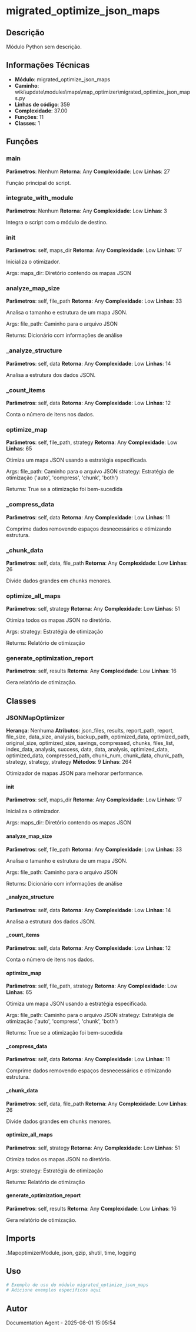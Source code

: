 # migrated_optimize_json_maps

## Descrição

Módulo Python sem descrição.

## Informações Técnicas

- **Módulo**: migrated_optimize_json_maps
- **Caminho**: wiki\update\modules\maps\map_optimizer\migrated_optimize_json_maps.py
- **Linhas de código**: 359
- **Complexidade**: 37.00
- **Funções**: 11
- **Classes**: 1

## Funções

### main

**Parâmetros**: Nenhum
**Retorna**: Any
**Complexidade**: Low
**Linhas**: 27

Função principal do script.

### integrate_with_module

**Parâmetros**: Nenhum
**Retorna**: Any
**Complexidade**: Low
**Linhas**: 3

Integra o script com o módulo de destino.

### __init__

**Parâmetros**: self, maps_dir
**Retorna**: Any
**Complexidade**: Low
**Linhas**: 17

Inicializa o otimizador.

Args:
    maps_dir: Diretório contendo os mapas JSON

### analyze_map_size

**Parâmetros**: self, file_path
**Retorna**: Any
**Complexidade**: Low
**Linhas**: 33

Analisa o tamanho e estrutura de um mapa JSON.

Args:
    file_path: Caminho para o arquivo JSON
    
Returns:
    Dicionário com informações de análise

### _analyze_structure

**Parâmetros**: self, data
**Retorna**: Any
**Complexidade**: Low
**Linhas**: 14

Analisa a estrutura dos dados JSON.

### _count_items

**Parâmetros**: self, data
**Retorna**: Any
**Complexidade**: Low
**Linhas**: 12

Conta o número de itens nos dados.

### optimize_map

**Parâmetros**: self, file_path, strategy
**Retorna**: Any
**Complexidade**: Low
**Linhas**: 65

Otimiza um mapa JSON usando a estratégia especificada.

Args:
    file_path: Caminho para o arquivo JSON
    strategy: Estratégia de otimização ('auto', 'compress', 'chunk', 'both')
    
Returns:
    True se a otimização foi bem-sucedida

### _compress_data

**Parâmetros**: self, data
**Retorna**: Any
**Complexidade**: Low
**Linhas**: 11

Comprime dados removendo espaços desnecessários e otimizando estrutura.

### _chunk_data

**Parâmetros**: self, data, file_path
**Retorna**: Any
**Complexidade**: Low
**Linhas**: 26

Divide dados grandes em chunks menores.

### optimize_all_maps

**Parâmetros**: self, strategy
**Retorna**: Any
**Complexidade**: Low
**Linhas**: 51

Otimiza todos os mapas JSON no diretório.

Args:
    strategy: Estratégia de otimização
    
Returns:
    Relatório de otimização

### generate_optimization_report

**Parâmetros**: self, results
**Retorna**: Any
**Complexidade**: Low
**Linhas**: 16

Gera relatório de otimização.

## Classes

### JSONMapOptimizer

**Herança**: Nenhuma
**Atributos**: json_files, results, report_path, report, file_size, data_size, analysis, backup_path, optimized_data, optimized_path, original_size, optimized_size, savings, compressed, chunks, files_list, index_data, analysis, success, data, data, analysis, optimized_data, optimized_data, compressed_path, chunk_num, chunk_data, chunk_path, strategy, strategy, strategy
**Métodos**: 9
**Linhas**: 264

Otimizador de mapas JSON para melhorar performance.

#### __init__

**Parâmetros**: self, maps_dir
**Retorna**: Any
**Complexidade**: Low
**Linhas**: 17

Inicializa o otimizador.

Args:
    maps_dir: Diretório contendo os mapas JSON

#### analyze_map_size

**Parâmetros**: self, file_path
**Retorna**: Any
**Complexidade**: Low
**Linhas**: 33

Analisa o tamanho e estrutura de um mapa JSON.

Args:
    file_path: Caminho para o arquivo JSON
    
Returns:
    Dicionário com informações de análise

#### _analyze_structure

**Parâmetros**: self, data
**Retorna**: Any
**Complexidade**: Low
**Linhas**: 14

Analisa a estrutura dos dados JSON.

#### _count_items

**Parâmetros**: self, data
**Retorna**: Any
**Complexidade**: Low
**Linhas**: 12

Conta o número de itens nos dados.

#### optimize_map

**Parâmetros**: self, file_path, strategy
**Retorna**: Any
**Complexidade**: Low
**Linhas**: 65

Otimiza um mapa JSON usando a estratégia especificada.

Args:
    file_path: Caminho para o arquivo JSON
    strategy: Estratégia de otimização ('auto', 'compress', 'chunk', 'both')
    
Returns:
    True se a otimização foi bem-sucedida

#### _compress_data

**Parâmetros**: self, data
**Retorna**: Any
**Complexidade**: Low
**Linhas**: 11

Comprime dados removendo espaços desnecessários e otimizando estrutura.

#### _chunk_data

**Parâmetros**: self, data, file_path
**Retorna**: Any
**Complexidade**: Low
**Linhas**: 26

Divide dados grandes em chunks menores.

#### optimize_all_maps

**Parâmetros**: self, strategy
**Retorna**: Any
**Complexidade**: Low
**Linhas**: 51

Otimiza todos os mapas JSON no diretório.

Args:
    strategy: Estratégia de otimização
    
Returns:
    Relatório de otimização

#### generate_optimization_report

**Parâmetros**: self, results
**Retorna**: Any
**Complexidade**: Low
**Linhas**: 16

Gera relatório de otimização.

## Imports

.MapoptimizerModule, json, gzip, shutil, time, logging

## Uso

```python
# Exemplo de uso do módulo migrated_optimize_json_maps
# Adicione exemplos específicos aqui
```

## Autor

Documentation Agent - 2025-08-01 15:05:54
